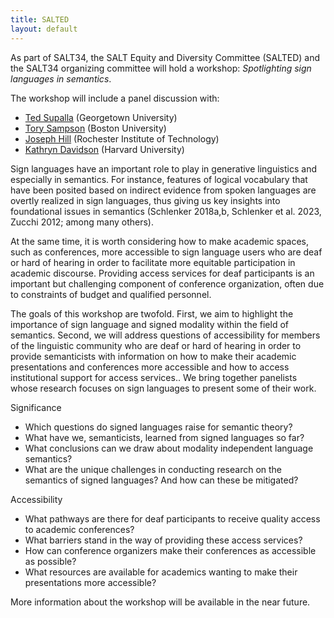 ```yaml
---
title: SALTED
layout: default
---
```


As part of SALT34, the SALT Equity and Diversity Committee (SALTED) and the SALT34 organizing committee will hold a workshop: *Spotlighting sign languages in semantics*. 

The workshop will include a panel discussion with:

<ul id="speakers">
<li><a href="https://neurology.georgetown.edu/supalla/">Ted Supalla</a> (Georgetown University)</li>
<li><a href="https://sites.google.com/ucsd.edu/torysampson/">Tory Sampson</a> (Boston University)</li>
<li><a href="https://www.josephchill.com/">Joseph Hill</a> (Rochester Institute of Technology)</li>
<li><a href="https://scholar.harvard.edu/kathryndavidson">Kathryn Davidson</a> (Harvard University)</li>
</ul>

Sign languages have an important role to play in generative linguistics and especially in semantics. For instance, features of logical vocabulary that have been posited based on indirect evidence from spoken languages are overtly realized in sign languages, thus giving us key insights into foundational issues in semantics (Schlenker 2018a,b, Schlenker et al. 2023, Zucchi 2012; among many others).

At the same time, it is worth considering how to make academic spaces, such as conferences, more accessible to sign language users who are deaf or hard of hearing in order to facilitate more equitable participation in academic discourse. Providing access services for deaf participants is an important but challenging component of conference organization, often due to constraints of budget and qualified personnel.

The goals of this workshop are twofold. First, we aim to highlight the importance of sign language and signed modality within the field of semantics. Second, we will address questions of accessibility for members of the linguistic community who are deaf or hard of hearing in order to provide semanticists with information on how to make their academic presentations and conferences more accessible and how to access institutional support for access services.. We bring together panelists whose research focuses on sign languages to present some of their work.

Significance
- Which questions do signed languages raise for semantic theory?
- What have we, semanticists, learned from signed languages so far?
- What conclusions can we draw about modality independent language semantics?
- What are the unique challenges in conducting research on the semantics of signed languages? And how can these be mitigated?

Accessibility
- What pathways are there for deaf participants to receive quality access to academic conferences?
- What barriers stand in the way of providing these access services?
- How can conference organizers make their conferences as accessible as possible?
- What resources are available for academics wanting to make their presentations more accessible?

More information about the workshop will be available in the near future.